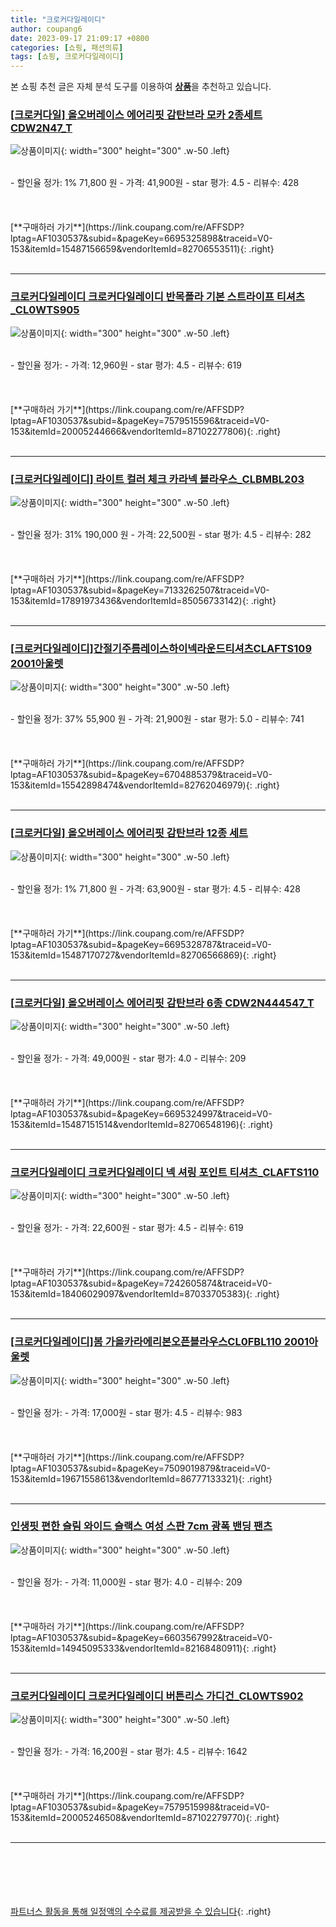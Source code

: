 ```yaml
---
title: "크로커다일레이디"
author: coupang6
date: 2023-09-17 21:09:17 +0800
categories: [쇼핑, 패션의류]
tags: [쇼핑, 크로커다일레이디]
---
```


본 쇼핑 추천 글은 자체 분석 도구를 이용하여 [**상품**](https://link.coupang.com/a/bao1ui)을 추천하고 있습니다.

### [[크로커다일] 올오버레이스 에어리핏 감탄브라 모카 2종세트 CDW2N47_T](https://link.coupang.com/re/AFFSDP?lptag=AF1030537&subid=&pageKey=6695325898&traceid=V0-153&itemId=15487156659&vendorItemId=82706553511)

![상품이미지](https://thumbnail8.coupangcdn.com/thumbnails/remote/230x230ex/image/vendor_inventory/39dd/932cd72dc7e25be52c09ed153ac9236a287617120db9c57dc9d62fba2926.jpg){: width="300" height="300" .w-50 .left}


<br>
- 할인율 정가: 1%  71,800   원
- 가격: 41,900원
- star 평가: 4.5
- 리뷰수: 428
<br>
<br>
<br>
<br>
[**구매하러 가기**](https://link.coupang.com/re/AFFSDP?lptag=AF1030537&subid=&pageKey=6695325898&traceid=V0-153&itemId=15487156659&vendorItemId=82706553511){: .right}
<br>
<br>

---

### [크로커다일레이디 크로커다일레이디 반목폴라 기본 스트라이프 티셔츠_CL0WTS905](https://link.coupang.com/re/AFFSDP?lptag=AF1030537&subid=&pageKey=7579515596&traceid=V0-153&itemId=20005244666&vendorItemId=87102277806)

![상품이미지](https://thumbnail7.coupangcdn.com/thumbnails/remote/230x230ex/image/vendor_inventory/c582/d782a4b6dc514ddb349f2a912d657e67d3c45bbca2ba0cad5d8f4dd894f4.jpg){: width="300" height="300" .w-50 .left}


<br>
- 할인율 정가: 
- 가격: 12,960원
- star 평가: 4.5
- 리뷰수: 619
<br>
<br>
<br>
<br>
[**구매하러 가기**](https://link.coupang.com/re/AFFSDP?lptag=AF1030537&subid=&pageKey=7579515596&traceid=V0-153&itemId=20005244666&vendorItemId=87102277806){: .right}
<br>
<br>

---

### [[크로커다일레이디] 라이트 컬러 체크 카라넥 블라우스_CLBMBL203](https://link.coupang.com/re/AFFSDP?lptag=AF1030537&subid=&pageKey=7133262507&traceid=V0-153&itemId=17891973436&vendorItemId=85056733142)

![상품이미지](https://thumbnail8.coupangcdn.com/thumbnails/remote/230x230ex/image/vendor_inventory/8beb/5d5c0b5c2c53cc746d23d0b258a32e8c45ddf7e5ca272bec74d4c82598b2.jpg){: width="300" height="300" .w-50 .left}


<br>
- 할인율 정가: 31%  190,000   원
- 가격: 22,500원
- star 평가: 4.5
- 리뷰수: 282
<br>
<br>
<br>
<br>
[**구매하러 가기**](https://link.coupang.com/re/AFFSDP?lptag=AF1030537&subid=&pageKey=7133262507&traceid=V0-153&itemId=17891973436&vendorItemId=85056733142){: .right}
<br>
<br>

---

### [[크로커다일레이디]간절기주름레이스하이넥라운드티셔츠CLAFTS109 2001아울렛](https://link.coupang.com/re/AFFSDP?lptag=AF1030537&subid=&pageKey=6704885379&traceid=V0-153&itemId=15542898474&vendorItemId=82762046979)

![상품이미지](https://thumbnail10.coupangcdn.com/thumbnails/remote/230x230ex/image/vendor_inventory/725f/d1ff02075e3cc7c738a82dff07154e12002ddafc24d9f7e3e774fe6ce5eb.jpg){: width="300" height="300" .w-50 .left}


<br>
- 할인율 정가: 37%  55,900   원
- 가격: 21,900원
- star 평가: 5.0
- 리뷰수: 741
<br>
<br>
<br>
<br>
[**구매하러 가기**](https://link.coupang.com/re/AFFSDP?lptag=AF1030537&subid=&pageKey=6704885379&traceid=V0-153&itemId=15542898474&vendorItemId=82762046979){: .right}
<br>
<br>

---

### [[크로커다일] 올오버레이스 에어리핏 감탄브라 12종 세트](https://link.coupang.com/re/AFFSDP?lptag=AF1030537&subid=&pageKey=6695328787&traceid=V0-153&itemId=15487170727&vendorItemId=82706566869)

![상품이미지](https://thumbnail9.coupangcdn.com/thumbnails/remote/230x230ex/image/vendor_inventory/6941/cfb25df6f258985a34648fcc66e99dc0b7dd9a2e622d4400076bb6023d4e.jpg){: width="300" height="300" .w-50 .left}


<br>
- 할인율 정가: 1%  71,800   원
- 가격: 63,900원
- star 평가: 4.5
- 리뷰수: 428
<br>
<br>
<br>
<br>
[**구매하러 가기**](https://link.coupang.com/re/AFFSDP?lptag=AF1030537&subid=&pageKey=6695328787&traceid=V0-153&itemId=15487170727&vendorItemId=82706566869){: .right}
<br>
<br>

---

### [[크로커다일] 올오버레이스 에어리핏 감탄브라 6종 CDW2N444547_T](https://link.coupang.com/re/AFFSDP?lptag=AF1030537&subid=&pageKey=6695324997&traceid=V0-153&itemId=15487151514&vendorItemId=82706548196)

![상품이미지](https://thumbnail6.coupangcdn.com/thumbnails/remote/230x230ex/image/vendor_inventory/ad6b/fa6695ab3385270ea975693e76b26d2b6104eb5c17e9536d92af3b04de29.jpg){: width="300" height="300" .w-50 .left}


<br>
- 할인율 정가: 
- 가격: 49,000원
- star 평가: 4.0
- 리뷰수: 209
<br>
<br>
<br>
<br>
[**구매하러 가기**](https://link.coupang.com/re/AFFSDP?lptag=AF1030537&subid=&pageKey=6695324997&traceid=V0-153&itemId=15487151514&vendorItemId=82706548196){: .right}
<br>
<br>

---

### [크로커다일레이디 크로커다일레이디 넥 셔링 포인트 티셔츠_CLAFTS110](https://link.coupang.com/re/AFFSDP?lptag=AF1030537&subid=&pageKey=7242605874&traceid=V0-153&itemId=18406029097&vendorItemId=87033705383)

![상품이미지](https://thumbnail9.coupangcdn.com/thumbnails/remote/230x230ex/image/vendor_inventory/b87e/20d581b836c9c150bfa2e870079fee556079be415e3ed21139c8ba01f555.jpg){: width="300" height="300" .w-50 .left}


<br>
- 할인율 정가: 
- 가격: 22,600원
- star 평가: 4.5
- 리뷰수: 619
<br>
<br>
<br>
<br>
[**구매하러 가기**](https://link.coupang.com/re/AFFSDP?lptag=AF1030537&subid=&pageKey=7242605874&traceid=V0-153&itemId=18406029097&vendorItemId=87033705383){: .right}
<br>
<br>

---

### [[크로커다일레이디]봄 가을카라에리본오픈블라우스CL0FBL110 2001아울렛](https://link.coupang.com/re/AFFSDP?lptag=AF1030537&subid=&pageKey=7509019879&traceid=V0-153&itemId=19671558613&vendorItemId=86777133321)

![상품이미지](https://thumbnail10.coupangcdn.com/thumbnails/remote/230x230ex/image/vendor_inventory/e1a4/7e1ba9527cb6e1c85c496196842c70cc4ef1bf481d12bd11d5877420c0df.jpg){: width="300" height="300" .w-50 .left}


<br>
- 할인율 정가: 
- 가격: 17,000원
- star 평가: 4.5
- 리뷰수: 983
<br>
<br>
<br>
<br>
[**구매하러 가기**](https://link.coupang.com/re/AFFSDP?lptag=AF1030537&subid=&pageKey=7509019879&traceid=V0-153&itemId=19671558613&vendorItemId=86777133321){: .right}
<br>
<br>

---

### [인생핏 편한 슬림 와이드 슬랙스 여성 스판 7cm 광폭 밴딩 팬츠](https://link.coupang.com/re/AFFSDP?lptag=AF1030537&subid=&pageKey=6603567992&traceid=V0-153&itemId=14945095333&vendorItemId=82168480911)

![상품이미지](https://thumbnail6.coupangcdn.com/thumbnails/remote/230x230ex/image/vendor_inventory/db3e/5266dd364e035e3c98c2ad2c8a019986886d9e9a5d5233b258ef727c57a6.jpg){: width="300" height="300" .w-50 .left}


<br>
- 할인율 정가: 
- 가격: 11,000원
- star 평가: 4.0
- 리뷰수: 209
<br>
<br>
<br>
<br>
[**구매하러 가기**](https://link.coupang.com/re/AFFSDP?lptag=AF1030537&subid=&pageKey=6603567992&traceid=V0-153&itemId=14945095333&vendorItemId=82168480911){: .right}
<br>
<br>

---

### [크로커다일레이디 크로커다일레이디 버튼리스 가디건_CL0WTS902](https://link.coupang.com/re/AFFSDP?lptag=AF1030537&subid=&pageKey=7579515998&traceid=V0-153&itemId=20005246508&vendorItemId=87102279770)

![상품이미지](https://thumbnail6.coupangcdn.com/thumbnails/remote/230x230ex/image/vendor_inventory/e9f0/d3ca30191fda4ad16a2b69709cd2d8c65eb8045f4ede54c5f506397d9a8f.jpg){: width="300" height="300" .w-50 .left}


<br>
- 할인율 정가: 
- 가격: 16,200원
- star 평가: 4.5
- 리뷰수: 1642
<br>
<br>
<br>
<br>
[**구매하러 가기**](https://link.coupang.com/re/AFFSDP?lptag=AF1030537&subid=&pageKey=7579515998&traceid=V0-153&itemId=20005246508&vendorItemId=87102279770){: .right}
<br>
<br>

---
<br><br><br><br><br> [파트너스 활동을 통해 일정액의 수수료를 제공받을 수 있습니다](https://link.coupang.com/a/bao1ui){: .right}